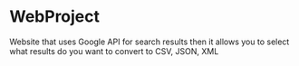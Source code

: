 # WebProject
Website that uses Google API for search results then it allows you to select what results do you want to convert to CSV, JSON, XML
